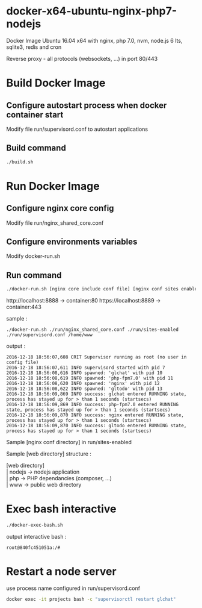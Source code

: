 # docker-x64-ubuntu-nginx-php7-nodejs
Docker Image Ubuntu 16.04 x64 with nginx, php 7.0, nvm, node.js 6 lts, sqlite3, redis and cron 

Reverse proxy - all protocols (websockets, ...) in port 80/443


# Build Docker Image

## Configure autostart process when docker container start

Modify file run/supervisord.conf to autostart applications

## Build command

```bash
./build.sh
```

# Run Docker Image

## Configure nginx core config

Modify file run/nginx_shared_core.conf

## Configure environments variables

Modify docker-run.sh

## Run command

```bash
./docker-run.sh [nginx core include conf file] [nginx conf sites enabled directory] [supervisord.conf file] [web directory]
```

http://localhost:8888 -> container:80
https://localhost:8889 -> container:443

sample : 

```console
./docker-run.sh ./run/nginx_shared_core.conf ./run/sites-enabled ./run/supervisord.conf /home/www
```

output : 

```console
2016-12-18 18:56:07,608 CRIT Supervisor running as root (no user in config file)
2016-12-18 18:56:07,611 INFO supervisord started with pid 7
2016-12-18 18:56:08,616 INFO spawned: 'glchat' with pid 10
2016-12-18 18:56:08,619 INFO spawned: 'php-fpm7.0' with pid 11
2016-12-18 18:56:08,620 INFO spawned: 'nginx' with pid 12
2016-12-18 18:56:08,622 INFO spawned: 'gltodo' with pid 13
2016-12-18 18:56:09,869 INFO success: glchat entered RUNNING state, process has stayed up for > than 1 seconds (startsecs)
2016-12-18 18:56:09,869 INFO success: php-fpm7.0 entered RUNNING state, process has stayed up for > than 1 seconds (startsecs)
2016-12-18 18:56:09,870 INFO success: nginx entered RUNNING state, process has stayed up for > than 1 seconds (startsecs)
2016-12-18 18:56:09,870 INFO success: gltodo entered RUNNING state, process has stayed up for > than 1 seconds (startsecs)
```

Sample [nginx conf directory] in run/sites-enabled

Sample [web directory] structure : 

[web directory]  
      | nodejs -> nodejs application  
      | php -> PHP dependancies (composer, ...)  
      | www -> public web directory  
      

# Exec bash interactive

```bash
./docker-exec-bash.sh
```
output interactive bash : 

```console
root@840fc451051a:/# 
```

# Restart a node server

use process name configured in run/supervisord.conf

```bash
docker exec -it projects bash -c "supervisorctl restart glchat"
```